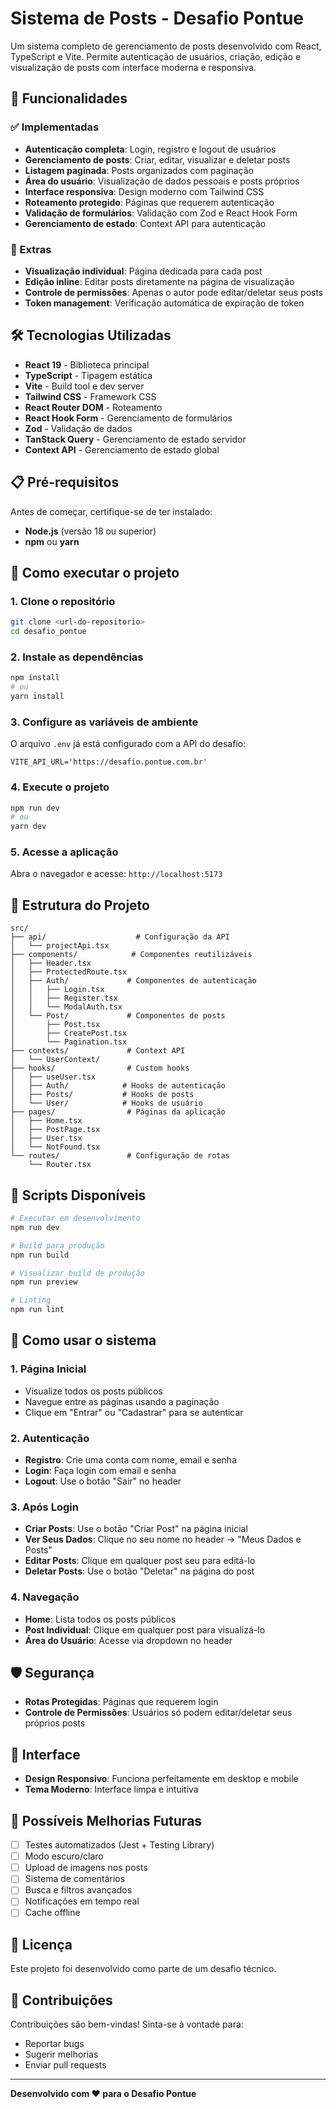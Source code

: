 # Sistema de Posts - Desafio Pontue

Um sistema completo de gerenciamento de posts desenvolvido com React, TypeScript e Vite. Permite autenticação de usuários, criação, edição e visualização de posts com interface moderna e responsiva.

## 🚀 Funcionalidades

### ✅ Implementadas

- **Autenticação completa**: Login, registro e logout de usuários
- **Gerenciamento de posts**: Criar, editar, visualizar e deletar posts
- **Listagem paginada**: Posts organizados com paginação
- **Área do usuário**: Visualização de dados pessoais e posts próprios
- **Interface responsiva**: Design moderno com Tailwind CSS
- **Roteamento protegido**: Páginas que requerem autenticação
- **Validação de formulários**: Validação com Zod e React Hook Form
- **Gerenciamento de estado**: Context API para autenticação

### 🎯 Extras

- **Visualização individual**: Página dedicada para cada post
- **Edição inline**: Editar posts diretamente na página de visualização
- **Controle de permissões**: Apenas o autor pode editar/deletar seus posts
- **Token management**: Verificação automática de expiração de token

## 🛠️ Tecnologias Utilizadas

- **React 19** - Biblioteca principal
- **TypeScript** - Tipagem estática
- **Vite** - Build tool e dev server
- **Tailwind CSS** - Framework CSS
- **React Router DOM** - Roteamento
- **React Hook Form** - Gerenciamento de formulários
- **Zod** - Validação de dados
- **TanStack Query** - Gerenciamento de estado servidor
- **Context API** - Gerenciamento de estado global

## 📋 Pré-requisitos

Antes de começar, certifique-se de ter instalado:

- **Node.js** (versão 18 ou superior)
- **npm** ou **yarn**

## 🚀 Como executar o projeto

### 1. Clone o repositório

```bash
git clone <url-do-repositorio>
cd desafio_pontue
```

### 2. Instale as dependências

```bash
npm install
# ou
yarn install
```

### 3. Configure as variáveis de ambiente

O arquivo `.env` já está configurado com a API do desafio:

```env
VITE_API_URL='https://desafio.pontue.com.br'
```

### 4. Execute o projeto

```bash
npm run dev
# ou
yarn dev
```

### 5. Acesse a aplicação

Abra o navegador e acesse: `http://localhost:5173`

## 📁 Estrutura do Projeto

```
src/
├── api/                    # Configuração da API
│   └── projectApi.tsx
├── components/            # Componentes reutilizáveis
│   ├── Header.tsx
│   ├── ProtectedRoute.tsx
│   ├── Auth/             # Componentes de autenticação
│   │   ├── Login.tsx
│   │   ├── Register.tsx
│   │   └── ModalAuth.tsx
│   └── Post/             # Componentes de posts
│       ├── Post.tsx
│       ├── CreatePost.tsx
│       └── Pagination.tsx
├── contexts/             # Context API
│   └── UserContext/
├── hooks/                # Custom hooks
│   ├── useUser.tsx
│   ├── Auth/            # Hooks de autenticação
│   ├── Posts/           # Hooks de posts
│   └── User/            # Hooks de usuário
├── pages/                # Páginas da aplicação
│   ├── Home.tsx
│   ├── PostPage.tsx
│   ├── User.tsx
│   └── NotFound.tsx
└── routes/               # Configuração de rotas
    └── Router.tsx
```

## 🔧 Scripts Disponíveis

```bash
# Executar em desenvolvimento
npm run dev

# Build para produção
npm run build

# Visualizar build de produção
npm run preview

# Linting
npm run lint
```

## 🌟 Como usar o sistema

### 1. **Página Inicial**

- Visualize todos os posts públicos
- Navegue entre as páginas usando a paginação
- Clique em "Entrar" ou "Cadastrar" para se autenticar

### 2. **Autenticação**

- **Registro**: Crie uma conta com nome, email e senha
- **Login**: Faça login com email e senha
- **Logout**: Use o botão "Sair" no header

### 3. **Após Login**

- **Criar Posts**: Use o botão "Criar Post" na página inicial
- **Ver Seus Dados**: Clique no seu nome no header → "Meus Dados e Posts"
- **Editar Posts**: Clique em qualquer post seu para editá-lo
- **Deletar Posts**: Use o botão "Deletar" na página do post

### 4. **Navegação**

- **Home**: Lista todos os posts públicos
- **Post Individual**: Clique em qualquer post para visualizá-lo
- **Área do Usuário**: Acesse via dropdown no header

## 🛡️ Segurança

- **Rotas Protegidas**: Páginas que requerem login
- **Controle de Permissões**: Usuários só podem editar/deletar seus próprios posts

## 🎨 Interface

- **Design Responsivo**: Funciona perfeitamente em desktop e mobile
- **Tema Moderno**: Interface limpa e intuitiva

## 🚧 Possíveis Melhorias Futuras

- [ ] Testes automatizados (Jest + Testing Library)
- [ ] Modo escuro/claro
- [ ] Upload de imagens nos posts
- [ ] Sistema de comentários
- [ ] Busca e filtros avançados
- [ ] Notificações em tempo real
- [ ] Cache offline

## 📄 Licença

Este projeto foi desenvolvido como parte de um desafio técnico.

## 🤝 Contribuições

Contribuições são bem-vindas! Sinta-se à vontade para:

- Reportar bugs
- Sugerir melhorias
- Enviar pull requests

---

**Desenvolvido com ❤️ para o Desafio Pontue**
